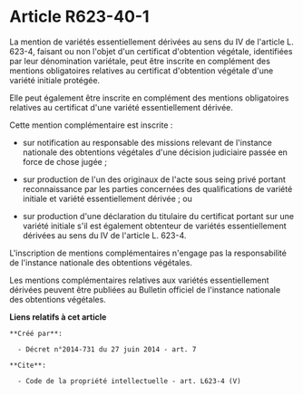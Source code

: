 # Article R623-40-1

La mention de variétés essentiellement dérivées au sens du IV de l'article L. 623-4, faisant ou non l'objet d'un certificat
d'obtention végétale, identifiées par leur dénomination variétale, peut être inscrite en complément des mentions obligatoires
relatives au certificat d'obtention végétale d'une variété initiale protégée. 

Elle peut également être inscrite en complément des mentions obligatoires relatives au certificat d'une variété
essentiellement dérivée. 

Cette mention complémentaire est inscrite :

- sur notification au responsable des missions relevant de l'instance nationale des obtentions végétales d'une décision
judiciaire passée en force de chose jugée ;

- sur production de l'un des originaux de l'acte sous seing privé portant reconnaissance par les parties concernées des
qualifications de variété initiale et variété essentiellement dérivée ; ou

- sur production d'une déclaration du titulaire du certificat portant sur une variété initiale s'il est également obtenteur
de variétés essentiellement dérivées au sens du IV de l'article L. 623-4. 

L'inscription de mentions complémentaires n'engage pas la responsabilité de l'instance nationale des obtentions végétales. 

Les mentions complémentaires relatives aux variétés essentiellement dérivées peuvent être publiées au Bulletin officiel de
l'instance nationale des obtentions végétales.

**Liens relatifs à cet article**

	**Créé par**:

	  - Décret n°2014-731 du 27 juin 2014 - art. 7

	**Cite**:

	  - Code de la propriété intellectuelle - art. L623-4 (V)
